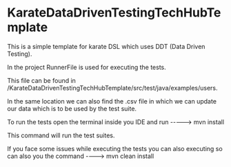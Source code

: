 # KarateDataDrivenTestingTechHubTemplate

This is a simple template for karate DSL which uses DDT (Data Driven Testing).

In the project RunnerFile is used for executing the tests.

This file can be found in /KarateDataDrivenTestingTechHubTemplate/src/test/java/examples/users.

In the same location we can also find the .csv file in which we can update our data which is to be used by the test suite.



To run the tests open the terminal inside you IDE and run -----> mvn install

This command will run the test suites.

If you face some issues while executing the tests you can also executing so can also you the command ----> mvn clean install


